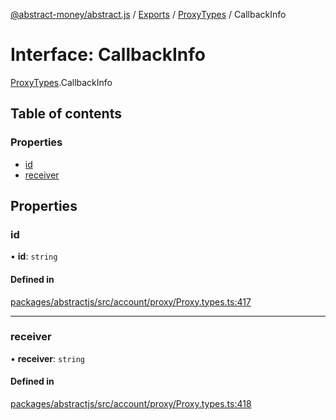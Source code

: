 [@abstract-money/abstract.js](../README.md) / [Exports](../modules.md) / [ProxyTypes](../modules/ProxyTypes.md) / CallbackInfo

# Interface: CallbackInfo

[ProxyTypes](../modules/ProxyTypes.md).CallbackInfo

## Table of contents

### Properties

- [id](ProxyTypes.CallbackInfo.md#id)
- [receiver](ProxyTypes.CallbackInfo.md#receiver)

## Properties

### id

• **id**: `string`

#### Defined in

[packages/abstractjs/src/account/proxy/Proxy.types.ts:417](https://github.com/AbstractSDK/frontend/blob/07410073/packages/abstractjs/src/account/proxy/Proxy.types.ts#L417)

___

### receiver

• **receiver**: `string`

#### Defined in

[packages/abstractjs/src/account/proxy/Proxy.types.ts:418](https://github.com/AbstractSDK/frontend/blob/07410073/packages/abstractjs/src/account/proxy/Proxy.types.ts#L418)
